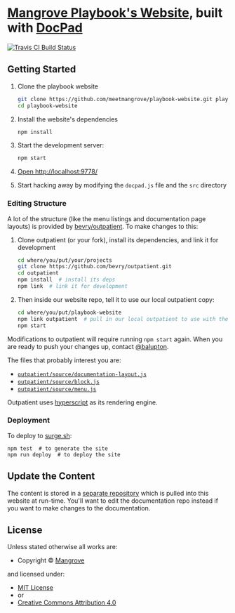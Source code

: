 # [Mangrove Playbook's Website](http://playbook.mangrove.io), built with [DocPad](https://docpad.org)

<!-- BADGES/ -->

<span class="badge-travisci"><a href="http://travis-ci.org/MeetMangrove/playbook-website" title="Check this project's build status on TravisCI"><img src="https://img.shields.io/travis/MeetMangrove/playbook-website/master.svg" alt="Travis CI Build Status" /></a></span>

<!-- /BADGES -->


## Getting Started

1. Clone the playbook website

    ``` bash
    git clone https://github.com/meetmangrove/playbook-website.git playbook-website
    cd playbook-website
    ```

1. Install the website's dependencies

    ``` bash
    npm install
    ```

1. Start the development server:

    ``` bash
    npm start
    ```

1. [Open http://localhost:9778/](http://localhost:9778/)

1. Start hacking away by modifying the `docpad.js` file and the `src` directory


### Editing Structure

A lot of the structure (like the menu listings and documentation page layouts) is provided by [bevry/outpatient](https://github.com/bevry/outpatient). To make changes to this:

1. Clone outpatient (or your fork), install its dependencies, and link it for development

    ``` bash
    cd where/you/put/your/projects
    git clone https://github.com/bevry/outpatient.git
    cd outpatient
    npm install  # install its deps
    npm link  # link it for development
    ```

1. Then inside our website repo, tell it to use our local outpatient copy:

    ``` bash
    cd where/you/put/playbook-website
    npm link outpatient  # pull in our local outpatient to use with the website
    npm start
    ```

Modifications to outpatient will require running `npm start` again. When you are ready to push your changes up, contact [@balupton](https://github.com/balupton).

The files that probably interest you are:

- [`outpatient/source/documentation-layout.js`](https://github.com/bevry/outpatient/blob/master/source/documentation-layout.js)
- [`outpatient/source/block.js`](https://github.com/bevry/outpatient/blob/master/source/block.js)
- [`outpatient/source/menu.js`](https://github.com/bevry/outpatient/blob/master/source/menu.js)

Outpatient uses [hyperscript](https://github.com/hyperhype/hyperscript) as its rendering engine.


### Deployment

To deploy to [surge.sh](https://surge.sh):

```
npm test  # to generate the site
npm run deploy  # to deploy the site
```


## Update the Content

The content is stored in a [separate repository](https://github.com/meetmangrove/playbook) which is pulled into this website at run-time. You'll want to edit the documentation repo instead if you want to make changes to the documentation.


<!-- LICENSE/ -->

<h2>License</h2>

Unless stated otherwise all works are:

<ul><li>Copyright &copy; <a href="https://mangrove.io">Mangrove</a></li></ul>

and licensed under:

<ul><li><a href="http://spdx.org/licenses/MIT.html">MIT License</a></li>
<li>or</li>
<li><a href="http://spdx.org/licenses/CC-BY-4.0.html">Creative Commons Attribution 4.0</a></li></ul>

<!-- /LICENSE -->
